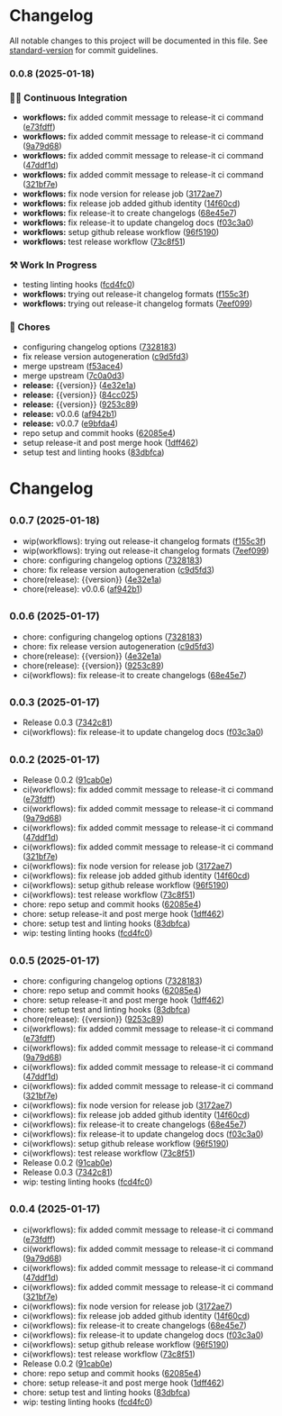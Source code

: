 # Changelog

All notable changes to this project will be documented in this file. See [standard-version](https://github.com/conventional-changelog/standard-version) for commit guidelines.

### 0.0.8 (2025-01-18)


### 👷‍♂️ Continuous Integration

* **workflows:** fix added commit message to release-it ci command ([e73fdff](https://github.com/Bankole2000/logistics-backend/commits/e73fdffbcbce82b95d489482bc8d69994507e0f4))
* **workflows:** fix added commit message to release-it ci command ([9a79d68](https://github.com/Bankole2000/logistics-backend/commits/9a79d683478d49cc043309a6a51a48316d862c11))
* **workflows:** fix added commit message to release-it ci command ([47ddf1d](https://github.com/Bankole2000/logistics-backend/commits/47ddf1d53a6ac2e98081daffe480f7a52090a0ed))
* **workflows:** fix added commit message to release-it ci command ([321bf7e](https://github.com/Bankole2000/logistics-backend/commits/321bf7e631a1e573c29fc06eae738a62cbeaa5a8))
* **workflows:** fix node version for release job ([3172ae7](https://github.com/Bankole2000/logistics-backend/commits/3172ae7ee634eec54daa31b3b9b6e17694ec826c))
* **workflows:** fix release job added github identity ([14f60cd](https://github.com/Bankole2000/logistics-backend/commits/14f60cdea5a64aa704243d48dbb9c4c4c343c9f4))
* **workflows:** fix release-it to create changelogs ([68e45e7](https://github.com/Bankole2000/logistics-backend/commits/68e45e7d3e5b4ae44aa4c093647a2de7e99f34d1))
* **workflows:** fix release-it to update changelog docs ([f03c3a0](https://github.com/Bankole2000/logistics-backend/commits/f03c3a08553cda7dd3587568e463789125fe4d63))
* **workflows:** setup github release workflow ([96f5190](https://github.com/Bankole2000/logistics-backend/commits/96f5190abd2abb3fabd26df8af63999bbe0478be))
* **workflows:** test release workflow ([73c8f51](https://github.com/Bankole2000/logistics-backend/commits/73c8f515cf3e07fc88eb1762aa8edeffdfaf1e1e))


### ⚒️ Work In Progress

* testing linting hooks ([fcd4fc0](https://github.com/Bankole2000/logistics-backend/commits/fcd4fc0f5c7c78004aa7092f8ca36952736d2b42))
* **workflows:** trying out release-it changelog formats ([f155c3f](https://github.com/Bankole2000/logistics-backend/commits/f155c3f176a50dc060de0fe107f92b1e8e336455))
* **workflows:** trying out release-it changelog formats ([7eef099](https://github.com/Bankole2000/logistics-backend/commits/7eef0990cf6ac0594a206171f69ea5f0a692dc90))


### 🚚 Chores

* configuring changelog options ([7328183](https://github.com/Bankole2000/logistics-backend/commits/73281832096d6829982415f4ef257dc96a3bc5f9))
* fix release version autogeneration ([c9d5fd3](https://github.com/Bankole2000/logistics-backend/commits/c9d5fd337207c63546fb858f343f9c986f33d488))
* merge upstream ([f53ace4](https://github.com/Bankole2000/logistics-backend/commits/f53ace4c8f11425d6ab9a7e0a0785a0e106151f6))
* merge upstream ([7c0a0d3](https://github.com/Bankole2000/logistics-backend/commits/7c0a0d3c3fc127412a743d6f49c8bd44eeb12aa0))
* **release:** {{version}} ([4e32e1a](https://github.com/Bankole2000/logistics-backend/commits/4e32e1a703dc9207b918ba7869d54859d9ac6c9c))
* **release:** {{version}} ([84cc025](https://github.com/Bankole2000/logistics-backend/commits/84cc025e999a29b13cf28246b00f9ca070dcc563))
* **release:** {{version}} ([9253c89](https://github.com/Bankole2000/logistics-backend/commits/9253c89868ac5738688d244c8379eb0b8bee8fdd))
* **release:** v0.0.6 ([af942b1](https://github.com/Bankole2000/logistics-backend/commits/af942b15d60341f74fe462b2989b7914a5e7a763))
* **release:** v0.0.7 ([e9bfda4](https://github.com/Bankole2000/logistics-backend/commits/e9bfda4e9949037841dab1b3fde6afc54b6dfaed))
* repo setup and commit hooks ([62085e4](https://github.com/Bankole2000/logistics-backend/commits/62085e49b580ec109877e92268737bac0e3a8f47))
* setup release-it and post merge hook ([1dff462](https://github.com/Bankole2000/logistics-backend/commits/1dff462196bd357e4ba0e80c1d8325bba7b34081))
* setup test and linting hooks ([83dbfca](https://github.com/Bankole2000/logistics-backend/commits/83dbfca5a7421a98a5044729465e03d4840f93d2))

# Changelog

## <small>0.0.7 (2025-01-18)</small>

* wip(workflows): trying out release-it changelog formats ([f155c3f](https://github.com/Bankole2000/logistics-backend/commit/f155c3f))
* wip(workflows): trying out release-it changelog formats ([7eef099](https://github.com/Bankole2000/logistics-backend/commit/7eef099))
* chore: configuring changelog options ([7328183](https://github.com/Bankole2000/logistics-backend/commit/7328183))
* chore: fix release version autogeneration ([c9d5fd3](https://github.com/Bankole2000/logistics-backend/commit/c9d5fd3))
* chore(release): {{version}} ([4e32e1a](https://github.com/Bankole2000/logistics-backend/commit/4e32e1a))
* chore(release): v0.0.6 ([af942b1](https://github.com/Bankole2000/logistics-backend/commit/af942b1))

## <small>0.0.6 (2025-01-17)</small>

* chore: configuring changelog options ([7328183](https://github.com/Bankole2000/logistics-backend/commit/7328183))
* chore: fix release version autogeneration ([c9d5fd3](https://github.com/Bankole2000/logistics-backend/commit/c9d5fd3))
* chore(release): {{version}} ([4e32e1a](https://github.com/Bankole2000/logistics-backend/commit/4e32e1a))
* chore(release): {{version}} ([9253c89](https://github.com/Bankole2000/logistics-backend/commit/9253c89))
* ci(workflows): fix release-it to create changelogs ([68e45e7](https://github.com/Bankole2000/logistics-backend/commit/68e45e7))



## <small>0.0.3 (2025-01-17)</small>

* Release 0.0.3 ([7342c81](https://github.com/Bankole2000/logistics-backend/commit/7342c81))
* ci(workflows): fix release-it to update changelog docs ([f03c3a0](https://github.com/Bankole2000/logistics-backend/commit/f03c3a0))



## <small>0.0.2 (2025-01-17)</small>

* Release 0.0.2 ([91cab0e](https://github.com/Bankole2000/logistics-backend/commit/91cab0e))
* ci(workflows): fix added commit message to release-it ci command ([e73fdff](https://github.com/Bankole2000/logistics-backend/commit/e73fdff))
* ci(workflows): fix added commit message to release-it ci command ([9a79d68](https://github.com/Bankole2000/logistics-backend/commit/9a79d68))
* ci(workflows): fix added commit message to release-it ci command ([47ddf1d](https://github.com/Bankole2000/logistics-backend/commit/47ddf1d))
* ci(workflows): fix added commit message to release-it ci command ([321bf7e](https://github.com/Bankole2000/logistics-backend/commit/321bf7e))
* ci(workflows): fix node version for release job ([3172ae7](https://github.com/Bankole2000/logistics-backend/commit/3172ae7))
* ci(workflows): fix release job added github identity ([14f60cd](https://github.com/Bankole2000/logistics-backend/commit/14f60cd))
* ci(workflows): setup github release workflow ([96f5190](https://github.com/Bankole2000/logistics-backend/commit/96f5190))
* ci(workflows): test release workflow ([73c8f51](https://github.com/Bankole2000/logistics-backend/commit/73c8f51))
* chore: repo setup and commit hooks ([62085e4](https://github.com/Bankole2000/logistics-backend/commit/62085e4))
* chore: setup release-it and post merge hook ([1dff462](https://github.com/Bankole2000/logistics-backend/commit/1dff462))
* chore: setup test and linting hooks ([83dbfca](https://github.com/Bankole2000/logistics-backend/commit/83dbfca))
* wip: testing linting hooks ([fcd4fc0](https://github.com/Bankole2000/logistics-backend/commit/fcd4fc0))

## <small>0.0.5 (2025-01-17)</small>

* chore: configuring changelog options ([7328183](https://github.com/Bankole2000/logistics-backend/commit/7328183))
* chore: repo setup and commit hooks ([62085e4](https://github.com/Bankole2000/logistics-backend/commit/62085e4))
* chore: setup release-it and post merge hook ([1dff462](https://github.com/Bankole2000/logistics-backend/commit/1dff462))
* chore: setup test and linting hooks ([83dbfca](https://github.com/Bankole2000/logistics-backend/commit/83dbfca))
* chore(release): {{version}} ([9253c89](https://github.com/Bankole2000/logistics-backend/commit/9253c89))
* ci(workflows): fix added commit message to release-it ci command ([e73fdff](https://github.com/Bankole2000/logistics-backend/commit/e73fdff))
* ci(workflows): fix added commit message to release-it ci command ([9a79d68](https://github.com/Bankole2000/logistics-backend/commit/9a79d68))
* ci(workflows): fix added commit message to release-it ci command ([47ddf1d](https://github.com/Bankole2000/logistics-backend/commit/47ddf1d))
* ci(workflows): fix added commit message to release-it ci command ([321bf7e](https://github.com/Bankole2000/logistics-backend/commit/321bf7e))
* ci(workflows): fix node version for release job ([3172ae7](https://github.com/Bankole2000/logistics-backend/commit/3172ae7))
* ci(workflows): fix release job added github identity ([14f60cd](https://github.com/Bankole2000/logistics-backend/commit/14f60cd))
* ci(workflows): fix release-it to create changelogs ([68e45e7](https://github.com/Bankole2000/logistics-backend/commit/68e45e7))
* ci(workflows): fix release-it to update changelog docs ([f03c3a0](https://github.com/Bankole2000/logistics-backend/commit/f03c3a0))
* ci(workflows): setup github release workflow ([96f5190](https://github.com/Bankole2000/logistics-backend/commit/96f5190))
* ci(workflows): test release workflow ([73c8f51](https://github.com/Bankole2000/logistics-backend/commit/73c8f51))
* Release 0.0.2 ([91cab0e](https://github.com/Bankole2000/logistics-backend/commit/91cab0e))
* Release 0.0.3 ([7342c81](https://github.com/Bankole2000/logistics-backend/commit/7342c81))
* wip: testing linting hooks ([fcd4fc0](https://github.com/Bankole2000/logistics-backend/commit/fcd4fc0))

## <small>0.0.4 (2025-01-17)</small>

* ci(workflows): fix added commit message to release-it ci command ([e73fdff](https://github.com/Bankole2000/logistics-backend/commit/e73fdff))
* ci(workflows): fix added commit message to release-it ci command ([9a79d68](https://github.com/Bankole2000/logistics-backend/commit/9a79d68))
* ci(workflows): fix added commit message to release-it ci command ([47ddf1d](https://github.com/Bankole2000/logistics-backend/commit/47ddf1d))
* ci(workflows): fix added commit message to release-it ci command ([321bf7e](https://github.com/Bankole2000/logistics-backend/commit/321bf7e))
* ci(workflows): fix node version for release job ([3172ae7](https://github.com/Bankole2000/logistics-backend/commit/3172ae7))
* ci(workflows): fix release job added github identity ([14f60cd](https://github.com/Bankole2000/logistics-backend/commit/14f60cd))
* ci(workflows): fix release-it to create changelogs ([68e45e7](https://github.com/Bankole2000/logistics-backend/commit/68e45e7))
* ci(workflows): fix release-it to update changelog docs ([f03c3a0](https://github.com/Bankole2000/logistics-backend/commit/f03c3a0))
* ci(workflows): setup github release workflow ([96f5190](https://github.com/Bankole2000/logistics-backend/commit/96f5190))
* ci(workflows): test release workflow ([73c8f51](https://github.com/Bankole2000/logistics-backend/commit/73c8f51))
* Release 0.0.2 ([91cab0e](https://github.com/Bankole2000/logistics-backend/commit/91cab0e))
* chore: repo setup and commit hooks ([62085e4](https://github.com/Bankole2000/logistics-backend/commit/62085e4))
* chore: setup release-it and post merge hook ([1dff462](https://github.com/Bankole2000/logistics-backend/commit/1dff462))
* chore: setup test and linting hooks ([83dbfca](https://github.com/Bankole2000/logistics-backend/commit/83dbfca))
* wip: testing linting hooks ([fcd4fc0](https://github.com/Bankole2000/logistics-backend/commit/fcd4fc0))

